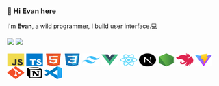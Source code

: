 <!--

-->

### 👋 Hi Evan here

I'm **Evan**, a wild programmer, I build user interface.💻

<div>
  <img height="180em" src="https://github-readme-stats.vercel.app/api?username=wujihua118&theme=radical&show_icons=true">
  <img height="180em" style="margin_left: 24" src="https://github-readme-stats.vercel.app/api/top-langs/?username=wujihua118&layout=compact">
<div>
  
<div style="display: inline-block;"><br />
  <img src="https://github.com/devicons/devicon/blob/v2.16.0/icons/javascript/javascript-original.svg" align="center" alt="javascript" height="30" width="40">
  <img src="https://github.com/devicons/devicon/blob/v2.16.0/icons/typescript/typescript-original.svg" align="center" alt="typescript" height="30" width="40">
  <img src="https://github.com/devicons/devicon/blob/v2.16.0/icons/html5/html5-original.svg" align="center" alt="html5" height="30" width="40">
  <img src="https://github.com/devicons/devicon/blob/v2.16.0/icons/css3/css3-original.svg" align="center" alt="css" height="30" width="40">
  <img src="https://github.com/devicons/devicon/blob/v2.16.0/icons/tailwindcss/tailwindcss-original.svg" align="center" alt="tailwindcss" height="30" width="40">
  <img src="https://github.com/devicons/devicon/blob/v2.16.0/icons/vuejs/vuejs-original.svg" align="center" alt="vue" height="30" width="40">
  <img src="https://github.com/devicons/devicon/blob/v2.16.0/icons/react/react-original.svg" align="center" alt="react" height="30" width="40">
  <img src="https://github.com/devicons/devicon/blob/v2.16.0/icons/nextjs/nextjs-original.svg" align="center" alt="next" height="30" width="40">
  <img src="https://github.com/devicons/devicon/blob/v2.16.0/icons/nodejs/nodejs-original.svg" align="center" alt="node" height="30" width="40">
  <img src="https://github.com/devicons/devicon/blob/v2.16.0/icons/nestjs/nestjs-original.svg" align="center" alt="nest" height="30" width="40">
  <img src="https://github.com/devicons/devicon/blob/v2.16.0/icons/vitejs/vitejs-original.svg" align="center" alt="vite" height="30" width="40">
  <img src="https://github.com/devicons/devicon/blob/master/icons/git/git-original.svg" align="center" alt="git" height="30" width="40">
  <img src="https://github.com/devicons/devicon/blob/master/icons/notion/notion-original.svg" align="center" alt="notion" height="30" width="40">
  <img src="https://github.com/devicons/devicon/blob/master/icons/vscode/vscode-original.svg" align="center" alt="vscode" height="30" width="40">
</div>


